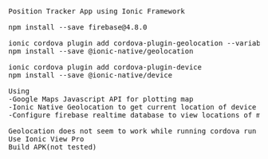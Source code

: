 <pre>Position Tracker App using Ionic Framework

npm install --save firebase@4.8.0

ionic cordova plugin add cordova-plugin-geolocation --variable GEOLOCATION_USAGE_DESCRIPTION="To locate you"
npm install --save @ionic-native/geolocation

ionic cordova plugin add cordova-plugin-device
npm install --save @ionic-native/device

Using
-Google Maps Javascript API for plotting map
-Ionic Native Geolocation to get current location of device
-Configure firebase realtime database to view locations of multiple devices

Geolocation does not seem to work while running cordova run android. (not tested for ios yet)
Use Ionic View Pro
Build APK(not tested)
</pre>
